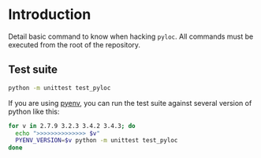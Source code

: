 # Introduction

Detail basic command to know when hacking `pyloc`.
All commands must be executed from the root of the repository.

## Test suite

```sh
python -m unittest test_pyloc
```

If you are using [pyenv](https://github.com/yyuu/pyenv), you can run
the test suite against several version of python like this:

```sh
for v in 2.7.9 3.2.3 3.4.2 3.4.3; do
  echo ">>>>>>>>>>>>>> $v"
  PYENV_VERSION=$v python -m unittest test_pyloc
done
```
